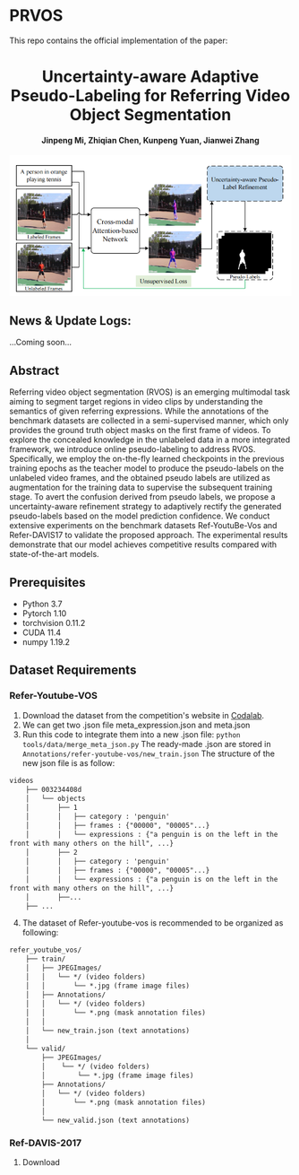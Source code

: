 # PRVOS

This repo contains the official implementation of the paper:
<div align="center">
<h1>
<b>
Uncertainty-aware Adaptive Pseudo-Labeling for Referring Video Object Segmentation
</b>
</h1>
<h4>
<b>
Jinpeng Mi, Zhiqian Chen, Kunpeng Yuan, Jianwei Zhang
</b>
</h4>
</div>
<div align="center">
  <img src="PRVOS/structure.png">
</div>

## News & Update Logs:
...Coming soon...
## Abstract
Referring video object segmentation (RVOS) is an emerging multimodal task aiming to segment target regions in video clips by understanding the semantics of given referring expressions. While the annotations of the benchmark datasets are collected in a semi-supervised manner, which only provides the ground truth object masks on the first frame of videos. To explore the concealed knowledge in the unlabeled data in a more integrated framework, we introduce online pseudo-labeling to address RVOS. Specifically, we employ the on-the-fly learned checkpoints in the previous training epochs as the teacher model to produce the pseudo-labels on the unlabeled video frames, and the obtained pseudo labels are utilized as augmentation for the training data to supervise the subsequent training stage. To avert the confusion derived from pseudo labels, we propose a uncertainty-aware refinement strategy to adaptively rectify the generated pseudo-labels based on the model prediction confidence. We conduct extensive experiments on the benchmark datasets Ref-YoutuBe-Vos and Refer-DAVIS17 to validate the proposed approach. The experimental results demonstrate that our model achieves competitive results compared with state-of-the-art models.
## Prerequisites
- Python 3.7
- Pytorch 1.10
- torchvision 0.11.2
- CUDA 11.4
- numpy 1.19.2
## Dataset Requirements
### Refer-Youtube-VOS
1. Download the dataset from the competition's website in [Codalab](https://competitions.codalab.org/competitions/29139#participate-get_data).
2. We can get two .json file meta_expression.json and meta.json
3. Run this code to integrate them into a new .json file: `python tools/data/merge_meta_json.py`
   The ready-made .json are stored in `Annotations/refer-youtube-vos/new_train.json`
   The structure of the new json file is as follow:
```text
videos
    ├── 003234408d
    │   └── objects
    │       ├── 1
    │       │   ├── category : 'penguin'
    │       │   ├── frames : {"00000", "00005"...}
    │       │   └── expressions : {"a penguin is on the left in the front with many others on the hill", ...}
    │       ├── 2
    │       │   ├── category : 'penguin'
    │       │   ├── frames : {"00000", "00005"...}
    │       │   └── expressions : {"a penguin is on the left in the front with many others on the hill", ...}
    │       ├──...
    ├── ...
```
4. The dataset of Refer-youtube-vos is recommended to be organized as following:
```text
refer_youtube_vos/ 
    ├── train/
    │   ├── JPEGImages/
    │   │   └── */ (video folders)
    │   │       └── *.jpg (frame image files) 
    │   ├── Annotations/
    │   │   └── */ (video folders)
    │   │       └── *.png (mask annotation files) 
    │   │
    │   └── new_train.json (text annotations)
    │
    └── valid/
        ├── JPEGImages/
        │    └── */ (video folders)
        │        └── *.jpg (frame image files)
        ├── Annotations/
        │   └── */ (video folders)
        │       └── *.png (mask annotation files)
        │
        └── new_valid.json (text annotations)
```

### Ref-DAVIS-2017
1. Download

